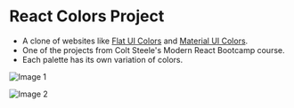 # React Colors Project

- A clone of websites like [Flat UI Colors](https://flatuicolors.com/) and [Material UI Colors](http://materialuicolors.co/?utm_source=launchers).
- One of the projects from Colt Steele's Modern React Bootcamp course.
- Each palette has its own variation of colors.

![Image 1](https://github.com/roger-rangel/My-First-React-Project/blob/main/public/color-app-1.png)  


![Image 2](https://github.com/roger-rangel/My-First-React-Project/blob/main/public/color-app-2.png) 
